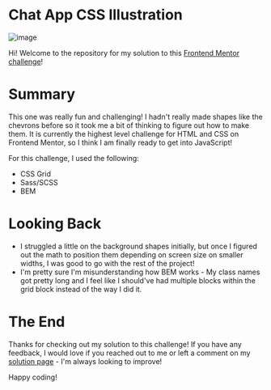 # Chat App CSS Illustration
![image](https://user-images.githubusercontent.com/47509295/181582028-94c58f1e-0907-42a2-821f-ecd4007e8abb.png)

Hi! Welcome to the repository for my solution to this <a href="https://www.frontendmentor.io/challenges/chat-app-css-illustration-O5auMkFqY" target="_blank">Frontend Mentor challenge</a>!

# Summary
This one was really fun and challenging! I hadn't really made shapes like the chevrons before so it took me a bit of thinking to figure out how to make them. It is currently the highest level challenge for HTML and CSS on Frontend Mentor, so I think I am finally ready to get into JavaScript!

For this challenge, I used the following: 
- CSS Grid
- Sass/SCSS
- BEM

# Looking Back
- I struggled a little on the background shapes initially, but once I figured out the math to position them depending on screen size on smaller widths, I was good to go with the rest of the project!
- I'm pretty sure I'm misunderstanding how BEM works - My class names got pretty long and I feel like I should've had multiple blocks within the grid block instead of the way I did it.

# The End
Thanks for checking out my solution to this challenge! If you have any feedback, I would love if you reached out to me or left a comment on my <a href="https://www.frontendmentor.io/solutions/chat-app-css-illustration-sassscss-bem-css-grid-VEWQxD4YNV" target="_blank">solution page</a> - I'm always looking to improve!

Happy coding!
